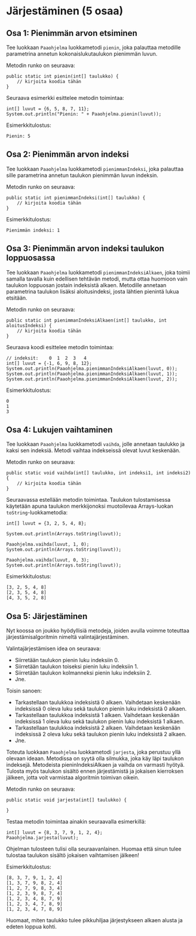 # Järjestäminen (5 osaa)

## Osa 1: Pienimmän arvon etsiminen

Tee luokkaan ```Paaohjelma``` luokkametodi ```pienin```, 
joka palauttaa metodille parametrina annetun kokonaislukutaulukon pienimmän luvun.

Metodin runko on seuraava:

```
public static int pienin(int[] taulukko) {
    // kirjoita koodia tähän
}
```

Seuraava esimerkki esittelee metodin toimintaa:
```
int[] luvut = {6, 5, 8, 7, 11};
System.out.println("Pienin: " + Paaohjelma.pienin(luvut));
```

Esimerkkitulostus:

```
Pienin: 5
```

## Osa 2: Pienimmän arvon indeksi

Tee luokkaan ```Paaohjelma``` luokkametodi ```pienimmanIndeksi```, 
joka palauttaa sille parametrina annetun taulukon pienimmän luvun indeksin.

Metodin runko on seuraava:

```
public static int pienimmanIndeksi(int[] taulukko) {
    // kirjoita koodia tähän
}
```

Esimerkkitulostus:

```
Pienimmän indeksi: 1
```

## Osa 3: Pienimmän arvon indeksi taulukon loppuosassa

Tee luokkaan ```Paaohjelma``` luokkametodi ```pienimmanIndeksiAlkaen```, 
joka toimii samalla tavalla kuin edellisen tehtävän metodi, 
mutta ottaa huomioon vain taulukon loppuosan jostain indeksistä alkaen. 
Metodille annetaan parametrina taulukon lisäksi aloitusindeksi, 
josta lähtien pienintä lukua etsitään.

Metodin runko on seuraava:

```
public static int pienimmanIndeksiAlkaen(int[] taulukko, int aloitusIndeksi) {
    // kirjoita koodia tähän
}
```

Seuraava koodi esittelee metodin toimintaa:

```
// indeksit:    0  1  2  3   4
int[] luvut = {-1, 6, 9, 8, 12};
System.out.println(Paaohjelma.pienimmanIndeksiAlkaen(luvut, 0));
System.out.println(Paaohjelma.pienimmanIndeksiAlkaen(luvut, 1));
System.out.println(Paaohjelma.pienimmanIndeksiAlkaen(luvut, 2));
```

Esimerkkitulostus:

```
0
1
3
```

## Osa 4: Lukujen vaihtaminen

Tee luokkaan ```Paaohjelma``` luokkametodi ```vaihda```, 
jolle annetaan taulukko ja kaksi sen indeksiä. 
Metodi vaihtaa indekseissä olevat luvut keskenään.

Metodin runko on seuraava:

```
public static void vaihda(int[] taulukko, int indeksi1, int indeksi2) {
    // kirjoita koodia tähän
}
```

Seuraavassa estellään metodin toimintaa. 
Taulukon tulostamisessa käytetään apuna 
taulukon merkkijonoksi muotoilevaa 
Arrays-luokan ```toString```-luokkametodia:

```
int[] luvut = {3, 2, 5, 4, 8};

System.out.println(Arrays.toString(luvut));

Paaohjelma.vaihda(luvut, 1, 0);
System.out.println(Arrays.toString(luvut));

Paaohjelma.vaihda(luvut, 0, 3);
System.out.println(Arrays.toString(luvut));
```

Esimerkkitulostus:

```
[3, 2, 5, 4, 8]
[2, 3, 5, 4, 8]
[4, 3, 5, 2, 8]
```

## Osa 5: Järjestäminen

Nyt koossa on joukko hyödyllisiä metodeja, 
joiden avulla voimme toteuttaa järjestämisalgoritmin 
nimeltä valintajärjestäminen.

Valintajärjestämisen idea on seuraava:

- Siirretään taulukon pienin luku indeksiin 0.
- Siirretään taulukon toiseksi pienin luku indeksiin 1.
- Siirretään taulukon kolmanneksi pienin luku indeksiin 2.
- Jne.

Toisin sanoen:

- Tarkastellaan taulukkoa indeksistä 0 alkaen. Vaihdetaan keskenään indeksissä 0 oleva luku sekä taulukon pienin luku indeksistä 0 alkaen.
- Tarkastellaan taulukkoa indeksistä 1 alkaen. Vaihdetaan keskenään indeksissä 1 oleva luku sekä taulukon pienin luku indeksistä 1 alkaen.
- Tarkastellaan taulukkoa indeksistä 2 alkaen. Vaihdetaan keskenään indeksissä 2 oleva luku sekä taulukon pienin luku indeksistä 2 alkaen.
- Jne.

Toteuta luokkaan ```Paaohjelma``` luokkametodi ```jarjesta```, 
joka perustuu yllä olevaan ideaan. Metodissa on syytä olla silmukka, 
joka käy läpi taulukon indeksejä. 
Metodeista pieninIndeksiAlkaen ja vaihda on varmasti hyötyä. 
Tulosta myös taulukon sisältö ennen järjestämistä 
ja jokaisen kierroksen jälkeen, jotta voit varmistaa algoritmin toimivan oikein.

Metodin runko on seuraava:

```
public static void jarjesta(int[] taulukko) {

}
```

Testaa metodin toimintaa ainakin seuraavalla esimerkillä:

```
int[] luvut = {8, 3, 7, 9, 1, 2, 4};
Paaohjelma.jarjesta(luvut);
```

Ohjelman tulosteen tulisi olla seuraavanlainen. 
Huomaa että sinun tulee tulostaa taulukon sisältö jokaisen vaihtamisen jälkeen!


Esimerkkitulostus:

```
[8, 3, 7, 9, 1, 2, 4]
[1, 3, 7, 9, 8, 2, 4]
[1, 2, 7, 9, 8, 3, 4]
[1, 2, 3, 9, 8, 7, 4]
[1, 2, 3, 4, 8, 7, 9]
[1, 2, 3, 4, 7, 8, 9]
[1, 2, 3, 4, 7, 8, 9]
```

Huomaat, miten taulukko tulee pikkuhiljaa järjestykseen alkaen alusta ja edeten loppua kohti.
